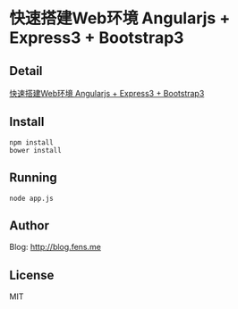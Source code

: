 快速搭建Web环境 Angularjs + Express3 + Bootstrap3
========================

## Detail

[快速搭建Web环境 Angularjs + Express3 + Bootstrap3](http://blog.fens.me/angularjs-express3-bootstrap3/)

## Install

```{bash}
npm install
bower install
```

## Running

```{bash}
node app.js
```
## Author

Blog: http://blog.fens.me

## License
MIT

